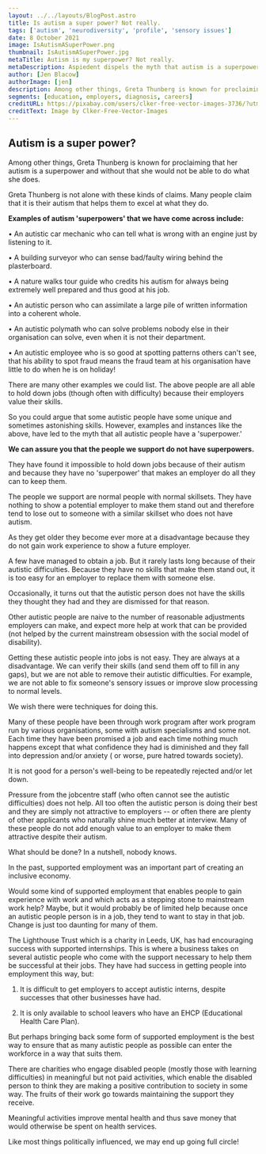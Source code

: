 ```yaml
---
layout: ../../layouts/BlogPost.astro
title: Is autism a super power? Not really.
tags: ['autism', 'neurodiversity', 'profile', 'sensory issues']
date: 8 October 2021
image: IsAutismASuperPower.png
thumbnail: IsAutismASuperPower.jpg
metaTitle: Autism is my superpower? Not really.
metaDescription: Aspiedent dispels the myth that autism is a superpower and sheds light on the reality of employment with autism.
author: [Jen Blacow]
authorImage: [jen]
description: Among other things, Greta Thunberg is known for proclaiming that her autism is a superpower and without that she would not be able to do what she does. She is not alone with kinds of claims. Many people claim that it is their autism that helps them to excel at what they do. Aspiedent can assure you that the people we support do not have superpowers.
segments: [education, employers, diagnosis, careers]
creditURL: https://pixabay.com/users/clker-free-vector-images-3736/?utm_source=link-attribution&utm_medium=referral&utm_campaign=image&utm_content=305692
creditText: Image by Clker-Free-Vector-Images
---
```

## Autism is a super power?

Among other things, Greta Thunberg is known for proclaiming that her
autism is a superpower and without that she would not be able to do what
she does.

Greta Thunberg is not alone with these kinds of claims. Many people
claim that it is their autism that helps them to excel at what they do.

**Examples of autism 'superpowers' that we have come across include:**

• An autistic car mechanic who can tell what is wrong with an engine
just by listening to it.

• A building surveyor who can sense bad/faulty wiring behind the
plasterboard.

• A nature walks tour guide who credits his autism for always being
extremely well prepared and thus good at his job.

• An autistic person who can assimilate a large pile of written
information into a coherent whole.

• An autistic polymath who can solve problems nobody else in their
organisation can solve, even when it is not their department.

• An autistic employee who is so good at spotting patterns others can't
see, that his ability to spot fraud means the fraud team at his
organisation have little to do when he is on holiday!

There are many other examples we could list. The above people are all
able to hold down jobs (though often with difficulty) because their
employers value their skills.

So you could argue that some autistic people have some unique and
sometimes astonishing skills. However, examples and instances like the
above, have led to the myth that all autistic people have a
'superpower.'

**We can assure you that the people we support do not have superpowers.**

They have found it impossible to hold down jobs because of their autism
and because they have no 'superpower' that makes an employer do all they
can to keep them.

The people we support are normal people with normal skillsets. They have
nothing to show a potential employer to make them stand out and
therefore tend to lose out to someone with a similar skillset who does
not have autism.

As they get older they become ever more at a disadvantage because they
do not gain work experience to show a future employer.

A few have managed to obtain a job. But it rarely lasts long because of
their autistic difficulties. Because they have no skills that make them
stand out, it is too easy for an employer to replace them with someone
else.

Occasionally, it turns out that the autistic person does not have the
skills they thought they had and they are dismissed for that reason.

Other autistic people are naive to the number of reasonable adjustments
employers can make, and expect more help at work that can be provided
(not helped by the current mainstream obsession with the social model of
disability).

Getting these autistic people into jobs is not easy. They are always at
a disadvantage. We can verify their skills (and send them off to fill in
any gaps), but we are not able to remove their autistic difficulties.
For example, we are not able to fix someone's sensory issues or improve
slow processing to normal levels.

We wish there were techniques for doing this.

Many of these people have been through work program after work program
run by various organisations, some with autism specialisms and some not.
Each time they have been promised a job and each time nothing much
happens except that what confidence they had is diminished and they fall
into depression and/or anxiety ( or worse, pure hatred towards
society).

It is not good for a person's well-being to be repeatedly rejected
and/or let down.

Pressure from the jobcentre staff (who often cannot see the autistic
difficulties) does not help. All too often the autistic person is doing
their best and they are simply not attractive to employers -- or often
there are plenty of other applicants who naturally shine much better at
interview. Many of these people do not add enough value to an employer
to make them attractive despite their autism.

What should be done? In a nutshell, nobody knows.

In the past, supported employment was an important part of creating an
inclusive economy.

Would some kind of supported employment that enables people to gain
experience with work and which acts as a stepping stone to mainstream
work help? Maybe, but it would probably be of limited help because once
an autistic people person is in a job, they tend to want to stay in that
job. Change is just too daunting for many of them.

The Lighthouse Trust which is a charity in Leeds, UK, has had
encouraging success with supported internships. This is where a business
takes on several autistic people who come with the support necessary to
help them be successful at their jobs. They have had success in getting
people into employment this way, but:

1. It is difficult to get employers to accept autistic interns, despite
successes that other businesses have had.

2. It is only available to school leavers who have an EHCP (Educational
Health Care Plan).

But perhaps bringing back some form of supported employment is the best
way to ensure that as many autistic people as possible can enter the
workforce in a way that suits them.

There are charities who engage disabled people (mostly those with
learning difficulties) in meaningful but not paid activities, which
enable the disabled person to think they are making a positive
contribution to society in some way. The fruits of their work go towards
maintaining the support they receive.

Meaningful activities improve mental health and thus save money that
would otherwise be spent on health services.

Like most things politically influenced, we may end up going full
circle!
